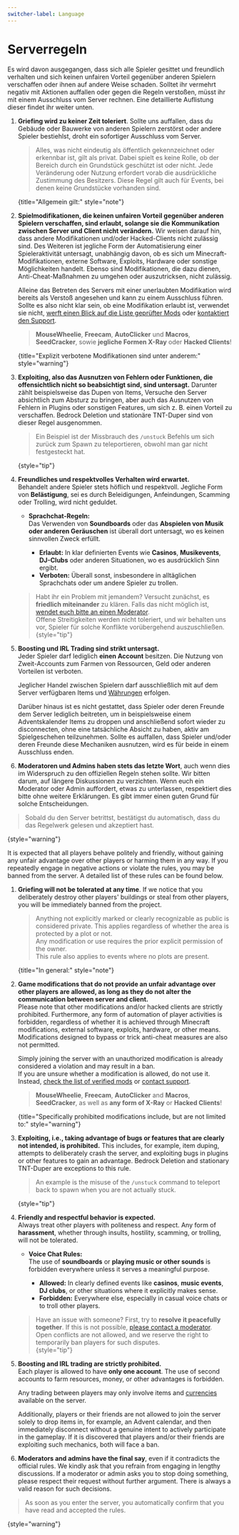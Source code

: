 ```yaml
---
switcher-label: Language
---
```


[support]: support.md "Support, Erstattungen & Bugreport"

[verified-mods]: verified-mods.md "Liste der Geprüfte Modifikationen"

[economy]: economy.md "Economy-System"

# Serverregeln

<if switcher-key="Deutsch">

Es wird davon ausgegangen, dass sich alle Spieler gesittet und freundlich verhalten
und sich keinen unfairen Vorteil gegenüber anderen Spielern verschaffen oder ihnen auf andere Weise schaden.
Solltet ihr vermehrt negativ mit Aktionen auffallen oder gegen die Regeln verstoßen, müsst ihr
mit einem Ausschluss vom Server rechnen. Eine detaillierte Auflistung dieser findet ihr weiter unten.

1. **Griefing wird zu keiner Zeit toleriert**. Sollte uns auffallen, dass du Gebäude oder Bauwerke
   von anderen Spielern zerstörst oder andere Spieler bestiehlst, droht ein sofortiger
   Ausschluss vom Server.

   > Alles, was nicht eindeutig als öffentlich gekennzeichnet oder erkennbar ist, gilt als privat.
   > Dabei spielt es keine Rolle, ob der Bereich durch ein Grundstück geschützt ist oder nicht.
   > Jede Veränderung oder Nutzung erfordert vorab die ausdrückliche Zustimmung des Besitzers.
   > Diese Regel gilt auch für Events, bei denen keine Grundstücke vorhanden sind.
   >
   {title="Allgemein gilt:" style="note"}

2. **Spielmodifikationen, die keinen unfairen Vorteil gegenüber anderen Spielern verschaffen, sind erlaubt, solange sie
   die Kommunikation zwischen Server und Client nicht verändern.** Wir weisen darauf hin, dass andere Modifikationen
   und/oder Hacked-Clients nicht zulässig sind. Des Weiteren ist jegliche Form der Automatisierung einer
   Spieleraktivität untersagt, unabhängig davon, ob es sich um Minecraft-Modifikationen, externe Software, Exploits,
   Hardware oder sonstige Möglichkeiten handelt. Ebenso sind Modifikationen, die dazu dienen, Anti-Cheat-Maßnahmen zu
   umgehen oder auszutricksen, nicht zulässig.

   Alleine das Betreten des Servers mit einer unerlaubten Modifikation wird bereits als Verstoß angesehen und kann zu
   einem Ausschluss führen. Sollte es also nicht klar sein, ob eine Modifikation erlaubt ist, verwendet sie
   nicht, [werft einen Blick auf die Liste geprüfter Mods][verified-mods] oder [kontaktiert den Support][support].

   > **<tooltip term="MouseWheelie">MouseWheelie</tooltip>**, **<tooltip term="Freecam">Freecam</tooltip>**,
   > **AutoClicker** und **Macros**, **SeedCracker**, sowie **jegliche Formen X-Ray** oder **Hacked Clients**!
   >
   {title="Explizit verbotene Modifikationen sind unter anderem:" style="warning"}

   <include from="util.md" element-id="mod-pack"/>

3. **Exploiting, also das Ausnutzen von Fehlern oder Funktionen, die offensichtlich nicht so beabsichtigt sind, sind
   untersagt.**
   Darunter zählt beispielsweise das Dupen von Items, Versuche den Server absichtlich zum
   Absturz zu bringen, aber auch das Ausnutzen von Fehlern in Plugins oder sonstigen Features, um sich z. B. einen
   Vorteil zu verschaffen.
   Bedrock Deletion und <tooltip term="flying-tnt-duper">stationäre TNT-Duper</tooltip> sind von dieser Regel
   ausgenommen.

   > Ein Beispiel ist der Missbrauch des `/unstuck` Befehls um sich zurück zum Spawn zu teleportieren, obwohl man gar
   nicht festgesteckt hat.
   >
   {style="tip"}

4. **Freundliches und respektvolles Verhalten wird erwartet.**  
   Behandelt andere Spieler stets höflich und respektvoll. Jegliche Form von **Belästigung**, sei es durch
   Beleidigungen, Anfeindungen, Scamming oder Trolling, wird nicht geduldet.

    - **Sprachchat-Regeln:**  
      Das Verwenden von **Soundboards** oder das **Abspielen von Musik oder anderen Geräuschen** ist überall dort
      untersagt, wo es keinen sinnvollen Zweck erfüllt.

        - **Erlaubt:** In klar definierten Events wie **Casinos**, **Musikevents**, **DJ-Clubs** oder anderen
          Situationen, wo es ausdrücklich Sinn ergibt.
        - **Verboten:** Überall sonst, insbesondere in alltäglichen Sprachchats oder um andere Spieler zu trollen.

   > Habt ihr ein Problem mit jemandem? Versucht zunächst, es **friedlich miteinander** zu klären. Falls das nicht
   möglich ist, [wendet euch bitte an einen Moderator][support].  
   > Offene Streitigkeiten werden nicht toleriert, und wir behalten uns vor, Spieler für solche Konflikte vorübergehend
   auszuschließen.  
   > {style="tip"}

5. **Boosting und IRL Trading sind strikt untersagt.**  
   Jeder Spieler darf lediglich **einen Account** besitzen. Die Nutzung von Zweit-Accounts zum Farmen von Ressourcen,
   Geld oder anderen Vorteilen ist verboten.

   Jeglicher Handel zwischen Spielern darf ausschließlich mit auf dem Server verfügbaren Items und [Währungen][economy]
   erfolgen.

   Darüber hinaus ist es nicht gestattet, dass Spieler oder deren Freunde dem Server lediglich beitreten, um in
   beispielsweise einem Adventskalender Items zu droppen und anschließend sofort wieder zu disconnecten, ohne eine
   tatsächliche Absicht zu haben, aktiv am Spielgeschehen teilzunehmen. Sollte es auffallen, dass Spieler und/oder deren
   Freunde diese Mechaniken ausnutzen, wird es für beide in einem Ausschluss enden.

6. **Moderatoren und Admins haben stets das letzte Wort**, auch wenn dies im Widerspruch zu den offiziellen Regeln
   stehen sollte. Wir bitten darum, auf längere Diskussionen zu verzichten. Wenn euch ein Moderator oder Admin
   auffordert, etwas zu unterlassen, respektiert dies bitte ohne weitere Erklärungen. Es gibt immer einen guten Grund
   für solche Entscheidungen.

> Sobald du den Server betrittst, bestätigst du automatisch, dass du
> das Regelwerk gelesen und akzeptiert hast.
>
{style="warning"}

</if>

<if switcher-key="English">

It is expected that all players behave politely and friendly, without gaining any unfair advantage over other players or
harming them in any way.
If you repeatedly engage in negative actions or violate the rules, you may be banned from the server.
A detailed list of these rules can be found below.

1. **Griefing will not be tolerated at any time**. If we notice that you deliberately destroy other players'
   buildings or steal from other players, you will be immediately banned from the project.

   > Anything not explicitly marked or clearly recognizable as public is considered private.
   > This applies regardless of whether the area is protected by a plot or not.  
   > Any modification or use requires the prior explicit permission of the owner.  
   > This rule also applies to events where no plots are present.
   >
   {title="In general:" style="note"}

2. **Game modifications that do not provide an unfair advantage over other players are allowed, as long as they do not alter the communication between server and client.**  
   Please note that other modifications and/or hacked clients are strictly prohibited. Furthermore, any form of automation of player activities is forbidden, regardless of whether it is achieved through Minecraft modifications, external software, exploits, hardware, or other means.  
   Modifications designed to bypass or trick anti-cheat measures are also not permitted.

   Simply joining the server with an unauthorized modification is already considered a violation and may result in a ban.  
   If you are unsure whether a modification is allowed, do not use it.  
   Instead, [check the list of verified mods][verified-mods] or [contact support][support].

   > **<tooltip term="MouseWheelie$English">MouseWheelie</tooltip>**, **<tooltip term="Freecam$English">
   Freecam</tooltip>**,
   > **AutoClicker** and **Macros**, **SeedCracker**, as well as **any form of X-Ray** or **Hacked Clients**!
   >
   {title="Specifically prohibited modifications include, but are not limited to:" style="warning"}

   <include from="util.md" element-id="mod-pack"/>

3. **Exploiting, i.e., taking advantage of bugs or features that are clearly not intended, is prohibited.** This
   includes, for example, item duping, attempts to deliberately crash the server, and exploiting bugs in plugins or
   other features to gain an advantage.
   Bedrock Deletion and <tooltip term="flying-tnt-duper$English">stationary TNT-Duper</tooltip> are exceptions to this
   rule.

   > An example is the misuse of the `/unstuck` command to teleport back to spawn when you are not actually stuck.
   >
   {style="tip"}

4. **Friendly and respectful behavior is expected.**  
   Always treat other players with politeness and respect. Any form of **harassment**, whether through insults,
   hostility, scamming, or trolling, will not be tolerated.

    - **Voice Chat Rules:**  
      The use of **soundboards** or **playing music or other sounds** is forbidden everywhere unless it serves a
      meaningful purpose.

        - **Allowed:** In clearly defined events like **casinos**, **music events**, **DJ clubs**, or other situations
          where it explicitly makes sense.
        - **Forbidden:** Everywhere else, especially in casual voice chats or to troll other players.

   > Have an issue with someone? First, try to **resolve it peacefully together**. If this is not
   possible, [please contact a moderator][support].  
   > Open conflicts are not allowed, and we reserve the right to temporarily ban players for such disputes.  
   > {style="tip"}

5. **Boosting and IRL trading are strictly prohibited.**  
   Each player is allowed to have **only one account**. The use of second accounts to farm resources, money, or other
   advantages is forbidden.

   Any trading between players may only involve items and [currencies][economy] available on the server.

   Additionally, players or their friends are not allowed to join the server solely to drop items in, for example, an
   Advent calendar, and then immediately disconnect without a genuine intent to actively participate in the gameplay. If
   it is discovered that players and/or their friends are exploiting such mechanics, both will face a ban.

6. **Moderators and admins have the final say**, even if it contradicts the official rules. We kindly ask that you
   refrain from engaging in lengthy discussions. If a moderator or admin asks you to stop doing something, please
   respect their request without further argument. There is always a valid reason for such decisions.

> As soon as you enter the server, you automatically confirm that you have read and accepted the rules.
>
{style="warning"}

</if>


